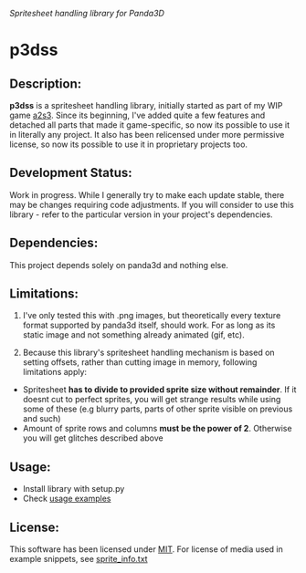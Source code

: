 *Spritesheet handling library for Panda3D*

# p3dss

## Description:

**p3dss** is a spritesheet handling library, initially started as part of my WIP
game [a2s3](https://github.com/moonburnt/a2s3). Since its beginning, I've added
quite a few features and detached all parts that made it game-specific, so now
its possible to use it in literally any project. It also has been relicensed under
more permissive license, so now its possible to use it in proprietary projects too.

## Development Status:

Work in progress. While I generally try to make each update stable, there may be
changes requiring code adjustments. If you will consider to use this library -
refer to the particular version in your project's dependencies.

## Dependencies:

This project depends solely on panda3d and nothing else.

## Limitations:

1. I've only tested this with .png images, but theoretically every texture format
supported by panda3d itself, should work. For as long as its static image and not
something already animated (gif, etc).

2. Because this library's spritesheet handling mechanism is based on setting
offsets, rather than cutting image in memory, following limitations apply:
- Spritesheet **has to divide to provided sprite size without remainder**. If it
doesnt cut to perfect sprites, you will get strange results while using some of
these (e.g blurry parts, parts of other sprite visible on previous and such)
- Amount of sprite rows and columns **must be the power of 2**. Otherwise you will
get glitches described above

## Usage:

- Install library with setup.py
- Check [usage examples](https://github.com/moonburnt/p3dss/tree/master/example)

## License:

This software has been licensed under [MIT](
https://github.com/moonburnt/p3dss/blob/master/LICENSE).
For license of media used in example snippets, see [sprite_info.txt](
https://github.com/moonburnt/p3dss/tree/master/example/sprite_info.txt)
